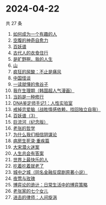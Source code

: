 # 2024-04-22

共 27 条

<!-- BEGIN WEREAD -->
<!-- 最后更新时间 2024-04-22 11:01:14 +0800 -->
1. [如何成为一个有趣的人](https://weread.qq.com/web/bookDetail/d9f327b05ddc12d9f708421)
1. [空腹的神奇自愈力](https://weread.qq.com/web/bookDetail/38232ef0813ab8bd6g016b5b)
1. [百妖谱](https://weread.qq.com/web/bookDetail/0803206071e91694080b9d4)
1. [古代人的衣食住行](https://weread.qq.com/web/bookDetail/6ba32080813ab8b82g014a38)
1. [是旷野啊，我的人生](https://weread.qq.com/web/bookDetail/7f532ef0813ab8bb3g011cc5)
1. [山](https://weread.qq.com/web/bookDetail/ac132cd071a2727bac1b359)
1. [疯狂的尿酸：不止是痛风](https://weread.qq.com/web/bookDetail/33332fb0813ab864fg0184fc)
1. [中国怪谈](https://weread.qq.com/web/bookDetail/8c132e40813ab89c4g011749)
1. [一读就懂的鬼谷子](https://weread.qq.com/web/bookDetail/22c32540813ab8bf2g012457)
1. [我在生理期（韩国超人气漫画）](https://weread.qq.com/web/bookDetail/a6732370813ab8bb3g012206)
1. [当妈是一种修行](https://weread.qq.com/web/bookDetail/4c732900813ab8bc5g016a80)
1. [DNA鉴定师手记1：人性实验室](https://weread.qq.com/web/bookDetail/4a6329a0813ab8bd3g0142b8)
1. [戒掉恋爱脑（战胜情感依赖，找回独立自我）](https://weread.qq.com/web/bookDetail/711326f0813ab7f96g0131fa)
1. [百妖谱（3）](https://weread.qq.com/web/bookDetail/5fc32b407259846e5fc6da9)
1. [巨流河（纪念版）](https://weread.qq.com/web/bookDetail/ba332610813ab8bc9g0147d4)
1. [老张的哲学](https://weread.qq.com/web/bookDetail/c8032250727ab1b0c80934c)
1. [为什么我们相信阴谋论](https://weread.qq.com/web/bookDetail/5da32ca0813ab8bc3g015a3c)
1. [病房生死录·重疾篇](https://weread.qq.com/web/bookDetail/d5c32f70813ab8b7bg011117)
1. [大宋潜火迷案](https://weread.qq.com/web/bookDetail/b7f32560813ab8b31g013dd1)
1. [人生总会有答案](https://weread.qq.com/web/bookDetail/e1c32810813ab89bcg0125fc)
1. [世界上最快乐的人](https://weread.qq.com/web/bookDetail/23a32e80724ad34c23a600b)
1. [吃着吃着就老了](https://weread.qq.com/web/bookDetail/a0b32400813ab8babg0111ca)
1. [城中之城（同名金融反腐剧原著小说）](https://weread.qq.com/web/bookDetail/0fc32ea0813ab6c13g012065)
1. [夜莺与玫瑰](https://weread.qq.com/web/bookDetail/41932a8071c3a930419f195)
1. [博弈论的诡计：日常生活中的博弈策略](https://weread.qq.com/web/bookDetail/a3b320807187b502a3b801c)
1. [老张家的七个女儿](https://weread.qq.com/web/bookDetail/12332100813ab8b6cg0155cf)
1. [进击的律师：人间旋涡](https://weread.qq.com/web/bookDetail/1aa32310813ab8b4ag0163db)
<!-- END WEREAD -->